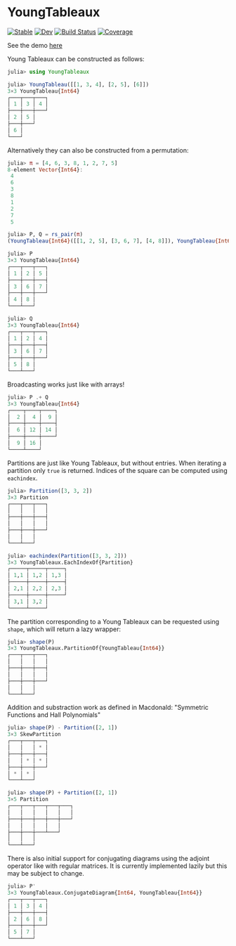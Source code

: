 # YoungTableaux

[![Stable](https://img.shields.io/badge/docs-stable-blue.svg)](https://simeonschaub.github.io/YoungTableaux.jl/stable/)
[![Dev](https://img.shields.io/badge/docs-dev-blue.svg)](https://simeonschaub.github.io/YoungTableaux.jl/dev/)
[![Build Status](https://github.com/simeonschaub/YoungTableaux.jl/actions/workflows/CI.yml/badge.svg?branch=main)](https://github.com/simeonschaub/YoungTableaux.jl/actions/workflows/CI.yml?query=branch%3Amain)
[![Coverage](https://codecov.io/gh/simeonschaub/YoungTableaux.jl/branch/main/graph/badge.svg)](https://codecov.io/gh/simeonschaub/YoungTableaux.jl)

See the demo [here](https://simeonschaub.github.io/YoungTableaux.jl/notebooks/notebooks/demo1.html)

Young Tableaux can be constructed as follows:

```julia
julia> using YoungTableaux

julia> YoungTableau([[1, 3, 4], [2, 5], [6]])
3×3 YoungTableau{Int64}
┌───┬───┬───┐
│ 1 │ 3 │ 4 │
├───┼───┼───┘
│ 2 │ 5 │
├───┼───┘
│ 6 │
└───┘
```

Alternatively they can also be constructed from a permutation:

```julia
julia> π = [4, 6, 3, 8, 1, 2, 7, 5]
8-element Vector{Int64}:
 4
 6
 3
 8
 1
 2
 7
 5

julia> P, Q = rs_pair(π)
(YoungTableau{Int64}([[1, 2, 5], [3, 6, 7], [4, 8]]), YoungTableau{Int64}([[1, 2, 4], [3, 6, 7], [5, 8]]))

julia> P
3×3 YoungTableau{Int64}
┌───┬───┬───┐
│ 1 │ 2 │ 5 │
├───┼───┼───┤
│ 3 │ 6 │ 7 │
├───┼───┼───┘
│ 4 │ 8 │
└───┴───┘

julia> Q
3×3 YoungTableau{Int64}
┌───┬───┬───┐
│ 1 │ 2 │ 4 │
├───┼───┼───┤
│ 3 │ 6 │ 7 │
├───┼───┼───┘
│ 5 │ 8 │
└───┴───┘
```

Broadcasting works just like with arrays!

```julia
julia> P .+ Q
3×3 YoungTableau{Int64}
┌────┬────┬────┐
│  2 │  4 │  9 │
├────┼────┼────┤
│  6 │ 12 │ 14 │
├────┼────┼────┘
│  9 │ 16 │
└────┴────┘
```

Partitions are just like Young Tableaux, but without entries. When iterating a
partition only `true` is returned. Indices of the square can be computed using
`eachindex`.

```julia
julia> Partition([3, 3, 2])
3×3 Partition
┌───┬───┬───┐
│   │   │   │
├───┼───┼───┤
│   │   │   │
├───┼───┼───┘
│   │   │
└───┴───┘

julia> eachindex(Partition([3, 3, 2]))
3×3 YoungTableaux.EachIndexOf{Partition}
┌─────┬─────┬─────┐
│ 1,1 │ 1,2 │ 1,3 │
├─────┼─────┼─────┤
│ 2,1 │ 2,2 │ 2,3 │
├─────┼─────┼─────┘
│ 3,1 │ 3,2 │
└─────┴─────┘
```

The partition corresponding to a Young Tableaux can be requested using
`shape`, which will return a lazy wrapper:

```julia
julia> shape(P)
3×3 YoungTableaux.PartitionOf{YoungTableau{Int64}}
┌───┬───┬───┐
│   │   │   │
├───┼───┼───┤
│   │   │   │
├───┼───┼───┘
│   │   │
└───┴───┘
```

Addition and substraction work as defined in Macdonald: "Symmetric Functions
and Hall Polynomials"

```julia
julia> shape(P) - Partition([2, 1])
3×3 SkewPartition
┌───┬───┬───┐
│   │   │ * │
├───┼───┼───┤
│   │ * │ * │
├───┼───┼───┘
│ * │ * │
└───┴───┘

julia> shape(P) + Partition([2, 1])
3×5 Partition
┌───┬───┬───┬───┬───┐
│   │   │   │   │   │
├───┼───┼───┼───┼───┘
│   │   │   │   │
├───┼───┼───┴───┘
│   │   │
└───┴───┘
```

There is also initial support for conjugating diagrams using the adjoint
operator like with regular matrices. It is currently implemented lazily
but this may be subject to change.

```julia
julia> P'
3×3 YoungTableaux.ConjugateDiagram{Int64, YoungTableau{Int64}}
┌───┬───┬───┐
│ 1 │ 3 │ 4 │
├───┼───┼───┤
│ 2 │ 6 │ 8 │
├───┼───┼───┘
│ 5 │ 7 │
└───┴───┘
```
